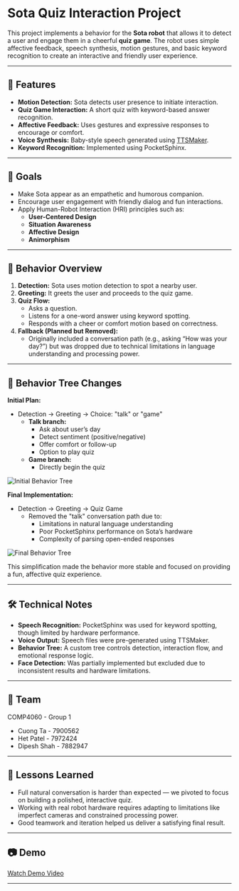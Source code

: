 # Sota Quiz Interaction Project

This project implements a behavior for the **Sota robot** that allows it to detect a user and engage them in a cheerful **quiz game**. The robot uses simple affective feedback, speech synthesis, motion gestures, and basic keyword recognition to create an interactive and friendly user experience.

---

## 👾 Features

- **Motion Detection:** Sota detects user presence to initiate interaction.
- **Quiz Game Interaction:** A short quiz with keyword-based answer recognition.
- **Affective Feedback:** Uses gestures and expressive responses to encourage or comfort.
- **Voice Synthesis:** Baby-style speech generated using [TTSMaker](https://ttsmaker.com/).
- **Keyword Recognition:** Implemented using PocketSphinx.

---

## 🎯 Goals

- Make Sota appear as an empathetic and humorous companion.
- Encourage user engagement with friendly dialog and fun interactions.
- Apply Human-Robot Interaction (HRI) principles such as:
  - **User-Centered Design**
  - **Situation Awareness**
  - **Affective Design**
  - **Animorphism**

---

## 🧠 Behavior Overview

1. **Detection:** Sota uses motion detection to spot a nearby user.
2. **Greeting:** It greets the user and proceeds to the quiz game.
3. **Quiz Flow:**
   - Asks a question.
   - Listens for a one-word answer using keyword spotting.
   - Responds with a cheer or comfort motion based on correctness.
4. **Fallback (Planned but Removed):**
   - Originally included a conversation path (e.g., asking “How was your day?”) but was dropped due to technical limitations in language understanding and processing power.

---

## 🌲 Behavior Tree Changes

**Initial Plan:**
- Detection → Greeting → Choice: "talk" or "game"
  - **Talk branch:**
    - Ask about user’s day
    - Detect sentiment (positive/negative)
    - Offer comfort or follow-up
    - Option to play quiz
  - **Game branch:**
    - Directly begin the quiz
      
![Initial Behavior Tree](./resources/Initial_BT.png)

**Final Implementation:**
- Detection → Greeting → Quiz Game
  - Removed the "talk" conversation path due to:
    - Limitations in natural language understanding
    - Poor PocketSphinx performance on Sota’s hardware
    - Complexity of parsing open-ended responses
   
![Final Behavior Tree](./resources/Final_BT.png)

This simplification made the behavior more stable and focused on providing a fun, affective quiz experience.

---

## 🛠️ Technical Notes

- **Speech Recognition:** PocketSphinx was used for keyword spotting, though limited by hardware performance.
- **Voice Output:** Speech files were pre-generated using TTSMaker.
- **Behavior Tree:** A custom tree controls detection, interaction flow, and emotional response logic.
- **Face Detection:** Was partially implemented but excluded due to inconsistent results and hardware limitations.

---

## 🤝 Team

COMP4060 - Group 1

- Cuong Ta - 7900562
- Het Patel - 7972424
- Dipesh Shah - 7882947

---

## 📌 Lessons Learned

- Full natural conversation is harder than expected — we pivoted to focus on building a polished, interactive quiz.
- Working with real robot hardware requires adapting to limitations like imperfect cameras and constrained processing power.
- Good teamwork and iteration helped us deliver a satisfying final result.

---

## 📷 Demo

[Watch Demo Video](https://drive.google.com/drive/folders/16RnWQnmJJ8GYPc94vMmpFl3PH8XdxSgj?usp=sharing)

---
